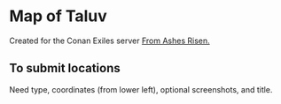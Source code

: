 # Map of Taluv

Created for the Conan Exiles server [From Ashes Risen.](https://www.fromashesrisen.com)

## To submit locations
Need type, coordinates (from lower left), optional screenshots, and title.
